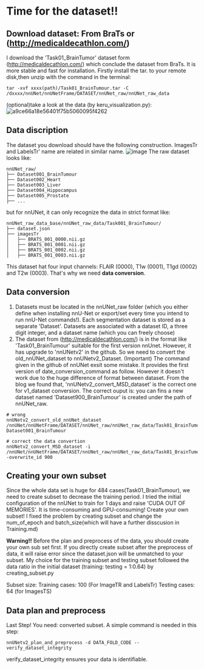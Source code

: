 # Time for the dataset!!
## Download dataset: From BraTs or (http://medicaldecathlon.com/)
I download the 'Task01_BrainTumor' dataset form (http://medicaldecathlon.com/) which conclude the dataset from BraTs. It is more stable and fast for installation. Firstly install the tar. to your remote disk,then unzip with the command in the terminal:
```
tar -xvf xxxx(path)/Task01_BrainTumour.tar -C /dxxxx/nnUNet/nnUNetFrame/DATASET/nnUNet_raw/nnUNet_raw_data
```

(optional)take a look at the data (by keru_visualization.py):
![a9ce66a18e56401f75b5060095f4262](https://github.com/user-attachments/assets/c4955f97-7a93-4f45-a63a-7bdf42b01271)

## Data discription
The dataset you download should have the following construction. ImagesTr and LabelsTr' name are related in similar name. 
![image](https://github.com/user-attachments/assets/3bfc071f-7f4e-4c66-960d-6487bad936a2)
The raw dataset looks like:
```
nnUNet_raw/
├── Dataset001_BrainTumour
├── Dataset002_Heart
├── Dataset003_Liver
├── Dataset004_Hippocampus
├── Dataset005_Prostate
├── ...
```
but for nnUNet, it can only recognize the data in strict format like:

```
nnUNet_raw_data_base/nnUNet_raw_data/Task001_BrainTumour/
├── dataset.json
├── imagesTr
│   ├── BRATS_001_0000.nii.gz
│   ├── BRATS_001_0001.nii.gz
│   ├── BRATS_001_0002.nii.gz
│   ├── BRATS_001_0003.nii.gz

```
This dataset hat four input channels: FLAIR (0000), T1w (0001), T1gd (0002) and T2w (0003). That's why we need **data conversion**.

## Data conversion
1. Datasets must be located in the nnUNet_raw folder (which you either define when installing nnU-Net or export/set every time you intend to run nnU-Net commands!). Each segmentation dataset is stored as a separate 'Dataset'. Datasets are associated with a dataset ID, a three digit integer, and a dataset name (which you can freely choose)
2. The dataset from (http://medicaldecathlon.com/) is in the format like 'Task01_BrainTumour' suitable for the first version nnUnet. However, it has upgrade to 'nnUNetv2' in the github. So we need to convert the old_nnUNet_dataset to nnUNetv2_Dataset.
(Important) The command given in the github of nnUNet exsit some mistake. It provides the first version of date_conversion_command as follow. However it doesn't work due to the huge difference of format between dataset. From the blog we found that, 'nnUNetv2_convert_MSD_dataset' is the correct one for v1_dataset conversion.
The correct ouput is: you can fins a new dataset named 'Dataset900_BrainTumour' is created under the path of nnUNet_raw.
```
# wrong
nnUNetv2_convert_old_nnUNet_dataset /nnUNet/nnUNetFrame/DATASET/nnUNet_raw/nnUNet_raw_data/Task01_BrainTumour Dataset001_BrainTumour

# correct the data convertion 
nnUNetv2_convert_MSD_dataset -i 
/nnUNet/nnUNetFrame/DATASET/nnUNet_raw/nnUNet_raw_data/Task01_BrainTumour -overwrite_id 900
```

## Creating your own subset
Since the whole data set is huge for 484 cases(Task01_BrainTumour), we need to create subset to decrease the training period. I tried the initial configuration of the nnUNet to train for 1 days and raise 'CUDA OUT OF MEMORIES'. It is time-consuming and GPU-consuming! Create your own subset! I fixed the problem by creating subset and change the num_of_epoch and batch_size(which will have a further disscusion in Training.md)

**Warning!!** Before the plan and preprocess of the data, you should create your own sub set first. If you directly create subset after the preprocess of data, it will raise error since the dataset.json will be unmatched to your subset.
My choice for the training subset and testing subset followed the data ratio in the initial dataset (training: testing = 1:0.64) by creating_subset.py

Subset size: Training cases: 100 (For ImageTR and LabelsTr)
             Testing cases: 64 (for ImagesTS)

## Data plan and preprocess
Last Step! You need: converted subset. A simple command is needed in this step:
```
nnUNetv2_plan_and_preprocess -d DATA_FOLD_CODE --verify_dataset_integrity

```
verify_dataset_integrity ensures your data is identifiable.


